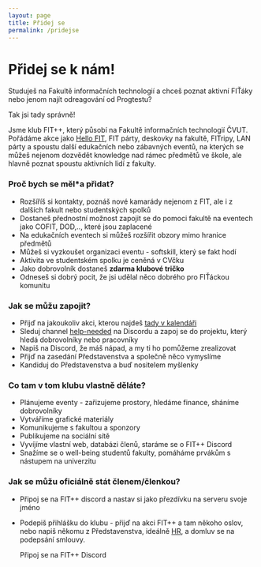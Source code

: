 ```yaml
---
layout: page
title: Přidej se
permalink: /pridejse
---
```


# Přidej se k nám!

Studuješ na Fakultě informačních technologií a chceš poznat aktivní FIŤáky nebo jenom najít odreagování od Progtestu? 

Tak jsi tady správně!

Jsme klub FIT++, který působí na Fakultě informačních technologií ČVUT. Pořádáme akce jako [Hello FIT](https://klubfitpp.cz/hellofit), FIT párty, deskovky na fakultě, FITripy, LAN párty a spoustu další edukačních nebo zábavných eventů, na kterých se můžeš nejenom dozvědět knowledge nad rámec předmětů ve škole, ale hlavně poznat spoustu aktivních lidí z fakulty.

### Proč bych se měl\*a přidat?

- Rozšíříš si kontakty, poznáš nové kamarády nejenom z FIT, ale i z dalších fakult nebo studentských spolků
- Dostaneš přednostní možnost zapojit se do pomoci fakultě na eventech jako COFIT, DOD,.., které jsou zaplacené
- Na edukačních eventech si můžeš rozšířit obzory mimo hranice předmětů
- Můžeš si vyzkoušet organizaci eventu - softskill, který se fakt hodí
- Aktivita ve studentském spolku je ceněná v CVčku
- Jako dobrovolník dostaneš **zdarma klubové tričko**
- Odneseš si dobrý pocit, že jsi udělal něco dobrého pro FIŤáckou komunitu

### Jak se můžu zapojit?

- Přijď na jakoukoliv akci, kterou najdeš [tady v kalendáři](/events)
- Sleduj channel [help-needed](https://discord.com/channels/808276641603649607/1288795322524635176) na Discordu a zapoj se do projektu, který hledá dobrovolníky nebo pracovníky
- Napiš na Discord, že máš nápad, a my ti ho pomůžeme zrealizovat
- Přijď na zasedání Představenstva a společně něco vymyslíme
- Kandiduj do Představenstva a buď nositelem myšlenky

### Co tam v tom klubu vlastně děláte?

- Plánujeme eventy - zařizujeme prostory, hledáme finance, sháníme dobrovolníky
- Vytváříme grafické materiály
- Komunikujeme s fakultou a sponzory
- Publikujeme na sociální sítě
- Vyvíjíme vlastní web, databázi členů, staráme se o FIT++ Discord
- Snažíme se o well-being studentů fakulty, pomáháme prvákům s nástupem na univerzitu

### Jak se můžu oficiálně stát členem/členkou?

- Připoj se na FIT++ discord a nastav si jako přezdívku na serveru svoje jméno
- Podepiš přihlášku do klubu - přijď na akci FIT++ a tam někoho oslov, nebo napiš někomu z Představenstva, ideálně [HR](/#lide), a domluv se na podepsání smlouvy.


  <article class="refs__links">
      <a class="refs__button" style="text-decoration: none" href="https://discord.gg/2Bh93cXGJ3">Připoj se na FIT++ Discord</a>
  </article>
